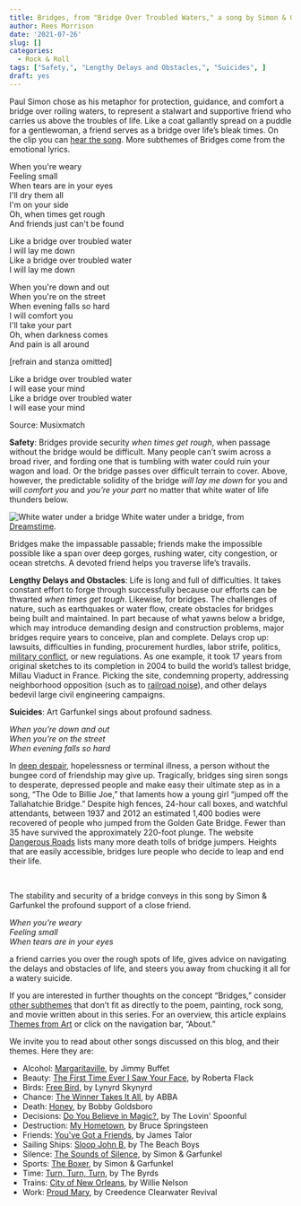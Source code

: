 ```yaml
---
title: Bridges, from "Bridge Over Troubled Waters," a song by Simon & Garfunkel
author: Rees Morrison
date: '2021-07-26'
slug: []
categories:
  - Rock & Roll
tags: ["Safety,", "Lengthy Delays and Obstacles,", "Suicides", ]
draft: yes
---
```


Paul Simon chose as his metaphor for protection, guidance, and comfort a bridge over roiling waters, to represent a stalwart and supportive friend who carries us above the troubles of life.  Like a coat gallantly spread on a puddle for a gentlewoman, a friend serves as a bridge over life’s bleak times.  On the clip you can [hear the song](https://www.youtube.com/watch?v=4G-YQA_bsOU).  More subthemes of Bridges come from the emotional lyrics.

<!--more-->

When you're weary  
Feeling small  
When tears are in your eyes  
I'll dry them all  
I'm on your side  
Oh, when times get rough  
And friends just can't be found

Like a bridge over troubled water  
I will lay me down  
Like a bridge over troubled water  
I will lay me down  

When you're down and out  
When you're on the street  
When evening falls so hard  
I will comfort you  
I'll take your part  
Oh, when darkness comes  
And pain is all around  

[refrain and stanza omitted]

Like a bridge over troubled water  
I will ease your mind  
Like a bridge over troubled water  
I will ease your mind

Source: Musixmatch

**Safety**:  Bridges provide security *when times get rough*, when passage without the bridge would be difficult.  Many people can’t swim across a broad river, and fording one that is tumbling with water could ruin your wagon and load.  Or the bridge passes over difficult terrain to cover.  Above, however, the predictable solidity of the bridge *will lay me down* for you and will *comfort you* and *you’re your part* no matter that white water of life thunders below.  

![White water under a bridge](/media/BridgesTroubled.jpg) White water under a bridge, from [Dreamstime](https://www.dreamstime.com/stock-photo-bridge-over-troubled-water-above-class-rapids-niagara-river-image71383127).

Bridges make the impassable passable; friends make the impossible possible like a span over deep gorges, rushing water, city congestion, or ocean stretchs.   A devoted friend helps you traverse life’s travails.

**Lengthy Delays and Obstacles**:  Life is long and full of difficulties.  It takes constant effort to forge through successfully because our efforts can be thwarted *when times get tough*.  Likewise, for bridges.  The challenges of nature, such as earthquakes or water flow, create obstacles for bridges being built and maintained.  In part because of what yawns below a bridge, which may introduce demanding design and construction problems, major bridges require years to conceive, plan and complete.  Delays crop up: lawsuits, difficulties in funding, procurement hurdles, labor strife, politics, [military conflict](Concord), or new regulations.  As one example, it took 17 years from original sketches to its completion in 2004 to build the world’s tallest bridge, Millau Viaduct in France.  Picking the site, condemning property, addressing neighborhood opposition (such as to [railroad noise](Monet)), and other delays bedevil large civil engineering campaigns.  

**Suicides**:   Art Garfunkel sings about profound sadness.  

*When you're down and out*  
*When you're on the street*  
*When evening falls so hard*  

In [deep despair](Kwai), hopelessness or terminal illness, a person without the bungee cord of friendship may give up.  Tragically, bridges sing siren songs to desperate, depressed people and make easy their ultimate step as in a song, “The Ode to Billie Joe,” that laments how a young girl “jumped off the Tallahatchie Bridge.”  Despite high fences, 24-hour call boxes, and watchful attendants, between 1937 and 2012 an estimated 1,400 bodies were recovered of people who jumped from the Golden Gate Bridge.  Fewer than 35 have survived the approximately 220-foot plunge.   The website [Dangerous Roads](https://www.dangerousroads.org/around-the-world/statistics-and-facts/6117-suicide-bridges.html) lists many more death tolls of bridge jumpers.  Heights that are easily accessible, bridges lure people who decide to leap and end their life.

&nbsp;

The stability and security of a bridge conveys in this song by Simon & Garfunkel the profound support of a close friend. 

*When you're weary*  
*Feeling small*    
*When tears are in your eyes*

a friend carries you over the rough spots of life, gives advice on navigating the delays and obstacles of life, and steers you away from chucking it all for a watery suicide.

If you are interested in further thoughts on the concept “Bridges,” consider [other subthemes]() that don’t fit as directly to the poem, painting, rock song, and movie written about in this series.  For an overview, this article explains [Themes from Art](http://bit.ly/3sRXopI) or click on the navigation bar, “About.”

We invite you to read about other songs discussed on this blog, and their themes.  Here they are: 

* Alcohol: [Margaritaville](https://themesfromart.com/post/2021-02-01-alcohol-margaritaville-buffet/alcoholmargarita/), by Jimmy Buffet
* Beauty: [The First Time Ever I Saw Your Face](https://themesfromart.com/post/2021-04-21-beautyflack/beautyflack/), by Roberta Flack
* Birds: [Free Bird]( https://themesfromart.com/post/2021-06-07-birds-free-bird-a-song-by-lynyrd-skynyrd/birdsfreebird/), by Lynyrd Skynyrd
* Chance: [The Winner Takes It All](https://themesfromart.com/post/2021-03-14-chancechurch/chancechurch/), by ABBA
* Death: [Honey](https://themesfromart.com/post/2021-05-03-death-from-honey-sung-by-bobby-goldsboro/deathhoney/), by Bobby Goldsboro
* Decisions: [Do You Believe in Magic?](https://themesfromart.com/post/2021-02-08-decisions-from-do-you-believe-in-magic-a-song-by-the-lovin-spoonful/decisionsmagicspoonful/), by The Lovin' Spoonful
* Destruction:	[My Hometown](https://themesfromart.com/post/2021-02-18-destruction-from-my-hometown-a-rock-ballad-by-bruce-springsteen/destructhometown/), by Bruce Springsteen
* Friends: [You've Got a Friends](https://themesfromart.com/post/2021-06-20-friends-you-ve-got-a-friend-a-song-by-carol-king-sung-by-james-taylor/friendstaylor/), by James Talor
* Sailing Ships: [Sloop John B](https://themesfromart.com/post/2021-06-27-sailingships-from-sloop-john-b-a-rock-song-by-the-beach-boys/sailingshipsjohnb/), by The Beach Boys
* Silence: [The Sounds of Silence](https://themesfromart.com/post/2021-04-08-silencesounds/silencesounds/), by Simon & Garfunkel
* Sports: [The Boxer](https://themesfromart.com/post/2021-07-12-sports-from-the-boxer-a-song-by-simon-garfunkel/sportsboxer/), by Simon & Garfunkel
* Time:	[Turn, Turn, Turn](https://themesfromart.com/post/2021-03-08-time-from-turn-turn-turn-by-the-byrds/timeturnturn/), by The Byrds
* Trains: [City of New Orleans](https://themesfromart.com/post/2021-05-10-trainsorleans/trainsorleans/), by Willie Nelson
* Work:	 [Proud Mary](https://themesfromart.com/post/2021-02-26-workproud/workproud/), by Creedence Clearwater Revival
